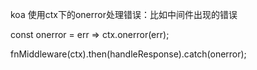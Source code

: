 koa  使用ctx下的onerror处理错误：比如中间件出现的错误

const onerror = err => ctx.onerror(err);

fnMiddleware(ctx).then(handleResponse).catch(onerror);